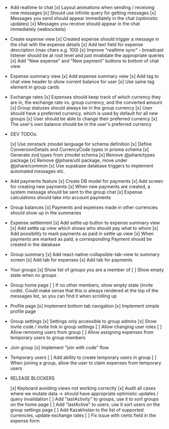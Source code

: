 -   Add realtime to chat
    [x] Layout animations when sending / receiving new messages
    [x] Should use infinite query for getting messages
    [x] Messages you send should appear immediately in the chat (optimistic updates)
    [x] Messages you receive should appear in the chat immediately (websockets)

-   Create expense view
    [x] Created expense should trigger a message in the chat with the expense details
    [x] Add text field for expense description (max chars e.g. 100)
    [x] Improve "realtime sync" - broadcast listener should be at root level and just invalidate the appropriate queries
    [x] Add "New expense" and "New payment" buttons to bottom of chat view

-   Expense summary view
    [x] Add expense summary view
    [x] Add tag to chat view header to show current balance for user
    [x] Use same tag element in group cards

-   Exchange rates
    [x] Expenses should keep track of which currency they are in, the exchange rate vs. group currency, and the converted amount
    [x] Group statuses should always be in the group currency
    [x] User should have a preferred currency, which is used by default for all new groups
    [x] User should be able to change their preferred currency
    [x] The user's own balance should be in the user's preferred currency

-   DEV TODOs:

    [x] Use zenstack zmodel language for schema definition
    [x] Define ConversionDetails and CurrencyCode types in prisma schema
    [x] Generate zod types from zmodel schema
    [x] Remove @jshare/types package
    [x] Remove @jshare/util package, move under @jshare/common
    [x] Use supabase database triggers to implement automated messages etc.

-   Add payments feature
    [x] Create DB model for payments
    [x] Add screen for creating new payments
    [x] When new payments are created, a system message should be sent to the group chat
    [x] Expense calculations should take into account payments

-   Group balances
    [x] Payments and expenses made in other currencies should show up in the summaries

-   Expense settlement
    [x] Add settle up button to expense summary view
    [x] Add settle up view which shows who should pay what to whom
    [x] Add possibility to mark payments as paid in settle up view
    [x] When payments are marked as paid, a corresponding Payment should be created in the database

-   Group summary
    [x] Add react-native-collapsible-tab-view to summary screen
    [x] Add tab for expenses
    [x] Add tab for payments

-   Your groups
    [x] Show list of groups you are a member of
    [ ] Show empty state when no groups

-   Group home page
    [ ] If no other members, show empty state (invite code). Could make sense that this is always rendered at the top of the messages list, so you can find it when scrolling up

-   Profile page
    [x] Implement bottom tab navigation
    [x] Implement simple profile page

-   Group settings
    [x] Settings only accessible to group admins
    [x] Show invite code / invite link in group settings
    [ ] Allow changing user roles
    [ ] Allow removing users from group
    [ ] Allow assigning expenses from temporary users to group members

-   Join group
    [x] Implement "join with code" flow

-   Temporary users
    [ ] Add ability to create temporary users in group
    [ ] When joining a group, allow the user to claim expenses from temporary users

-   RELEASE BLOCKERS

    [x] Keyboard avoiding views not working correctly
    [x] Audit all cases where we mutate data -> should have appropriate optimistic updates / query invalidation
    [ ] Add "lastActivity" to groups, use it to sort groups on the home page
    [ ] Add "lastActive" to users, use it sort users on the group settings page
    [ ] Add Kazakhstan to the list of supported currencies, update exchange rates
    [ ] Fix issue with cents field in the expense form
